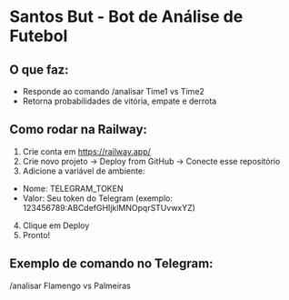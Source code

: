 
# Santos But - Bot de Análise de Futebol

## O que faz:
- Responde ao comando /analisar Time1 vs Time2
- Retorna probabilidades de vitória, empate e derrota

## Como rodar na Railway:
1. Crie conta em https://railway.app/
2. Crie novo projeto → Deploy from GitHub → Conecte esse repositório
3. Adicione a variável de ambiente:
- Nome: TELEGRAM_TOKEN
- Valor: Seu token do Telegram (exemplo: 123456789:ABCdefGHIjklMNOpqrSTUvwxYZ)
4. Clique em Deploy
5. Pronto!

## Exemplo de comando no Telegram:
/analisar Flamengo vs Palmeiras
